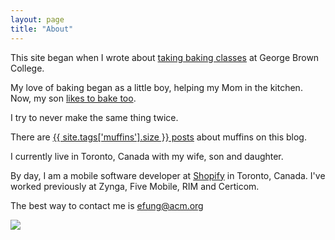 ```yaml
---
layout: page
title: "About"
---
```

This site began when I wrote about [taking baking classes](/gbc) at George Brown College.

My love of baking began as a little boy, helping my Mom in the kitchen.
Now, my son [likes to bake
too](https://www.youtube.com/watch?v=PqfQJCSHVGo).

I try to never make the same thing twice. 

There are [{{ site.tags['muffins'].size }} posts](/tag/muffins) about muffins on this blog.

I currently live in Toronto, Canada with my wife, son and daughter.

By day, I am a mobile software developer at [Shopify](http://shopify.com/mobile)
in Toronto, Canada. I've worked previously at Zynga, Five Mobile, RIM and Certicom.

The best way to contact me is 
[efung@acm.org](mailto:efung@acm.org)

<img class="avatar" src="http://www.gravatar.com/avatar/877215a85ea128b67b4334142a6df260.png"></img>
